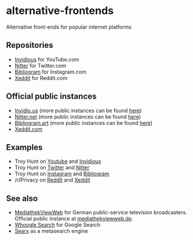 # alternative-frontends
Alternative front-ends for popular internet platforms

## Repositories
- [Invidious](https://github.com/omarroth/invidious) for YouTube.com
- [Nitter](https://github.com/zedeus/nitter) for Twitter.com
- [Bibliogram](https://github.com/cloudrac3r/bibliogram) for Instagram.com
- [Xeddit](https://github.com/ErlingMK/Xeddit) for Reddit.com


## Official public instances
- [Invidio.us](https://invidio.us/) (more public instances can be found [here](https://github.com/omarroth/invidious/wiki/Invidious-Instances))
- [Nitter.net](https://nitter.net/) (more public instances can be found [here](https://github.com/zedeus/nitter/wiki/Instances))
- [Bibliogram.art](https://bibliogram.art/) (more public instances can be found [here](https://github.com/cloudrac3r/bibliogram/wiki/Instances))
- [Xeddit.com](https://www.xeddit.com/)


## Examples
- Troy Hunt on [Youtube](https://www.youtube.com/user/troyhuntdotcom/videos) and [Invidious](https://invidio.us/channel/troyhuntdotcom)
- Troy Hunt on [Twitter](https://twitter.com/troyhunt) and [Nitter](https://nitter.net/troyhunt)
- Troy Hunt on [Instagram](https://www.instagram.com/troyhunt/) and [Bibliogram](https://bibliogram.art/u/troyhunt)
- /r/Privacy on [Reddit](https://www.reddit.com/r/privacy/) and [Xeddit](https://www.xeddit.com/r/privacy/)

## See also
- [MediathekViewWeb](https://github.com/mediathekview/mediathekviewweb) for German public-service television broadcasters. Official public instance at [mediathekviewweb.de](https://mediathekviewweb.de/). 
- [Whoogle Search](https://github.com/benbusby/whoogle-search) for Google Search
- [Searx](https://github.com/asciimoo/searx) as a metasearch engine
